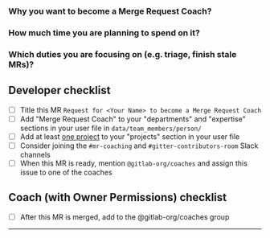 <!-- Congratulations! Fill out the following MR when you feel you are ready to become a Merge Request Coach!  -->
<!-- See https://about.gitlab.com/handbook/marketing/community-relations/code-contributor-program/resources/merge-request-coach-lifecycle.html#applying-to-become-a-merge-request-coach -->

### Why you want to become a Merge Request Coach?

<!-- Could be personal and/or professional reason(s) -->

### How much time you are planning to spend on it?

<!-- Be mindful of the time you will need to keep up with your other responsibilities -->

### Which duties you are focusing on (e.g. triage, finish stale MRs)?

<!-- See https://about.gitlab.com/job-families/expert/merge-request-coach/#responsibilities for ideas -->

## Developer checklist

- [ ] Title this MR `Request for <Your Name> to become a Merge Request Coach`
- [ ] Add "Merge Request Coach" to your "departments" and "expertise" sections in your user file in `data/team_members/person/`
- [ ] Add at least [one project](data/team_members/person/README.md) to your "projects" section in your user file
- [ ] Consider joining the `#mr-coaching` and `#gitter-contributors-room` Slack channels
- [ ] When this MR is ready, mention `@gitlab-org/coaches` and assign this issue to one of the coaches

## Coach (with Owner Permissions) checklist

- [ ] After this MR is merged, add <user-name> to the @gitlab-org/coaches group

---

<!-- DO NOT REMOVE -->
[transparency]: https://about.gitlab.com/handbook/values/#transparency
[internal-communications]: https://about.gitlab.com/handbook/communication/internal-communications/
[mr-buddies-slack]: https://gitlab.slack.com/archives/CLM8K5LF4
[company-fyi-slack]: https://gitlab.slack.com/archives/C010XFJFTHN
[whats-happening-at-gitlab-slack]: https://gitlab.slack.com/archives/C0259241C
